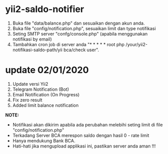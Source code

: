# yii2-saldo-notifier

1. Buka file "data/balance.php" dan sesuaikan dengan akun anda.
2. Buka file "config/notification.php", sesuaikan limit dan type notifikasi
2. Seting SMTP server "confg/console.php" (apabila menggunakan notifikasi by email)
3. Tambahkan cron job di server anda  "* *     * * *   root    php /your/yii2-notifikasi-saldo-path/yii bca/check user".

# update 02/01/2020
1. Update versi Yii2
2. Telegram Notification (Bot)
3. Email Notification (On Progress)
4. Fix zero result
5. Added limit balance notification

**NOTE:**
- Notifikasi akan dikirim apabila ada perubahan melebihi seting limit di file "config/notification.php"
- Terkadang Server BCA merespon saldo dengan hasil 0 - rate limit
- Hanya mendukung Bank BCA.
- Hati-hati jika mengupload applikasi ini, pastikan server anda aman !!!






